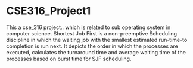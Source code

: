 # CSE316_Project1
This a cse_316 project.. which is related to sub operating system in computer science.
Shortest Job First is a non-preemptive Scheduling discipline in which 
the waiting job with the smallest estimated run-time-to completion is run next. It depicts the 
order in which the processes are executed, calculates the turnaround time and average waiting time of the
processes based on burst time for SJF scheduling.
